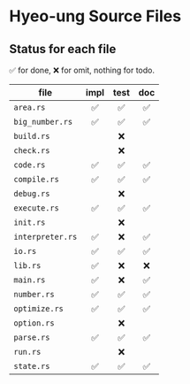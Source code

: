 # Hyeo-ung Source Files

## Status for each file

✅ for done, ❌ for omit, nothing for todo.

| file             | impl | test | doc |
|------------------|:----:|:----:|:---:|
| `area.rs`        |✅     |✅     |✅    |
| `big_number.rs`  |✅     |✅     |✅    |
| `build.rs`       |      |❌     |     |
| `check.rs`       |      |❌     |     |
| `code.rs`        |✅     |✅     |✅    |
| `compile.rs`     |✅     |✅     |✅    |
| `debug.rs`       |      |❌     |     |
| `execute.rs`     |✅     |✅     |✅    |
| `init.rs`        |      |❌     |     |
| `interpreter.rs` |✅     |❌     |✅    |
| `io.rs`          |✅     |✅     |✅    |
| `lib.rs`         |✅     |❌     |❌    |
| `main.rs`        |✅     |❌     |✅    |
| `number.rs`      |✅     |✅     |✅    |
| `optimize.rs`    |✅     |✅     |✅    |
| `option.rs`      |      |❌     |     |
| `parse.rs`       |✅     |✅     |✅    |
| `run.rs`         |      |❌     |     |
| `state.rs`       |✅     |✅     |✅    |
